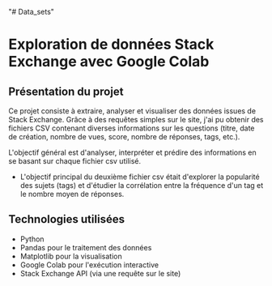 "# Data_sets" 

# Exploration de données Stack Exchange avec Google Colab

## Présentation du projet

Ce projet consiste à extraire, analyser et visualiser des données issues de Stack Exchange. Grâce à des requêtes simples sur le site, j'ai pu obtenir des fichiers CSV contenant diverses informations sur les questions (titre, date de création, nombre de vues, score, nombre de réponses, tags, etc.). 

L'objectif général est d'analyser, interpréter et prédire des informations en se basant sur chaque fichier csv utilisé.

- L'objectif principal du deuxième fichier csv était d'explorer la popularité des sujets (tags) et d'étudier la corrélation entre la fréquence d'un tag et le nombre moyen de réponses.

## Technologies utilisées

- Python 
- Pandas pour le traitement des données  
- Matplotlib pour la visualisation  
- Google Colab pour l'exécution interactive  
- Stack Exchange API (via une requête sur le site)
